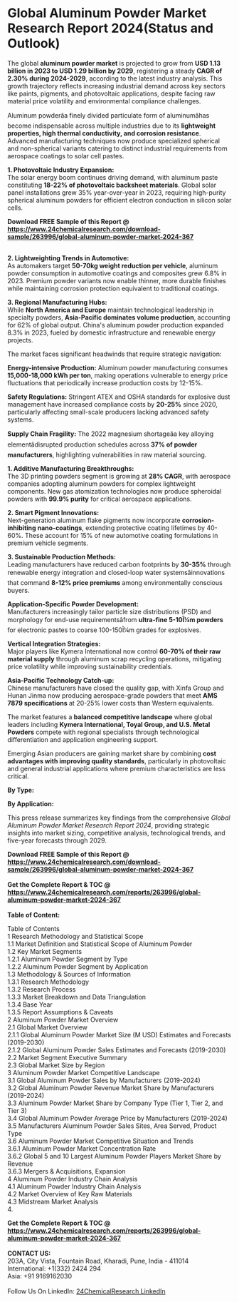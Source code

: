 <h1>Global Aluminum Powder Market Research Report 2024(Status and Outlook)</h1><p>The global <strong>aluminum powder market</strong> is projected to grow from <strong>USD 1.13 billion in 2023 to USD 1.29 billion by 2029</strong>, registering a steady <strong>CAGR of 2.30% during 2024-2029</strong>, according to the latest industry analysis. This growth trajectory reflects increasing industrial demand across key sectors like paints, pigments, and photovoltaic applications, despite facing raw material price volatility and environmental compliance challenges.</p><p>Aluminum powderâa finely divided particulate form of aluminumâhas become indispensable across multiple industries due to its <strong>lightweight properties, high thermal conductivity, and corrosion resistance</strong>. Advanced manufacturing techniques now produce specialized spherical and non-spherical variants catering to distinct industrial requirements from aerospace coatings to solar cell pastes.</p><p><strong>1. Photovoltaic Industry Expansion:</strong><br>
The solar energy boom continues driving demand, with aluminum paste constituting <strong>18-22% of photovoltaic backsheet materials</strong>. Global solar panel installations grew 35% year-over-year in 2023, requiring high-purity spherical aluminum powders for efficient electron conduction in silicon solar cells.</p><div><b>Download FREE Sample of this Report @ 
            <a href="https://www.24chemicalresearch.com/download-sample/263996/global-aluminum-powder-market-2024-367">
            https://www.24chemicalresearch.com/download-sample/263996/global-aluminum-powder-market-2024-367</a></b></div><br><p><strong>2. Lightweighting Trends in Automotive:</strong><br>
As automakers target <strong>50-70kg weight reduction per vehicle</strong>, aluminum powder consumption in automotive coatings and composites grew 6.8% in 2023. Premium powder variants now enable thinner, more durable finishes while maintaining corrosion protection equivalent to traditional coatings.</p><p><strong>3. Regional Manufacturing Hubs:</strong><br>
While <strong>North America and Europe</strong> maintain technological leadership in specialty powders, <strong>Asia-Pacific dominates volume production</strong>, accounting for 62% of global output. China's aluminum powder production expanded 8.3% in 2023, fueled by domestic infrastructure and renewable energy projects.</p><p>The market faces significant headwinds that require strategic navigation:</p><p><strong>Energy-intensive Production:</strong> Aluminum powder manufacturing consumes <strong>15,000-18,000 kWh per ton</strong>, making operations vulnerable to energy price fluctuations that periodically increase production costs by 12-15%.</p><p><strong>Safety Regulations:</strong> Stringent ATEX and OSHA standards for explosive dust management have increased compliance costs by <strong>20-25%</strong> since 2020, particularly affecting small-scale producers lacking advanced safety systems.</p><p><strong>Supply Chain Fragility:</strong> The 2022 magnesium shortageâa key alloying elementâdisrupted production schedules across <strong>37% of powder manufacturers</strong>, highlighting vulnerabilities in raw material sourcing.</p><p><strong>1. Additive Manufacturing Breakthroughs:</strong><br>
The 3D printing powders segment is growing at <strong>28% CAGR</strong>, with aerospace companies adopting aluminum powders for complex lightweight components. New gas atomization technologies now produce spheroidal powders with <strong>99.9% purity</strong> for critical aerospace applications.</p><p><strong>2. Smart Pigment Innovations:</strong><br>
Next-generation aluminum flake pigments now incorporate <strong>corrosion-inhibiting nano-coatings</strong>, extending protective coating lifetimes by 40-60%. These account for 15% of new automotive coating formulations in premium vehicle segments.</p><p><strong>3. Sustainable Production Methods:</strong><br>
Leading manufacturers have reduced carbon footprints by <strong>30-35%</strong> through renewable energy integration and closed-loop water systemsâinnovations that command <strong>8-12% price premiums</strong> among environmentally conscious buyers.</p><p><strong>Application-Specific Powder Development:</strong><br>
	Manufacturers increasingly tailor particle size distributions (PSD) and morphology for end-use requirementsâfrom <strong>ultra-fine 5-10Î¼m powders</strong> for electronic pastes to coarse 100-150Î¼m grades for explosives.</p><p><strong>Vertical Integration Strategies:</strong><br>
	Major players like Kymera International now control <strong>60-70% of their raw material supply</strong> through aluminum scrap recycling operations, mitigating price volatility while improving sustainability credentials.</p><p><strong>Asia-Pacific Technology Catch-up:</strong><br>
	Chinese manufacturers have closed the quality gap, with Xinfa Group and Hunan Jinma now producing aerospace-grade powders that meet <strong>AMS 7879 specifications</strong> at 20-25% lower costs than Western equivalents.</p><p>The market features a <strong>balanced competitive landscape</strong> where global leaders including <strong>Kymera International, Toyal Group, and U.S. Metal Powders</strong> compete with regional specialists through technological differentiation and application engineering support.</p><p>Emerging Asian producers are gaining market share by combining <strong>cost advantages with improving quality standards</strong>, particularly in photovoltaic and general industrial applications where premium characteristics are less critical.</p><p><strong>By Type:</strong></p><p><strong>By Application:</strong></p><p>This press release summarizes key findings from the comprehensive <em>Global Aluminum Powder Market Research Report 2024</em>, providing strategic insights into market sizing, competitive analysis, technological trends, and five-year forecasts through 2029.</p><div><b>Download FREE Sample of this Report @ 
            <a href="https://www.24chemicalresearch.com/download-sample/263996/global-aluminum-powder-market-2024-367">
            https://www.24chemicalresearch.com/download-sample/263996/global-aluminum-powder-market-2024-367</a></b></div><br><div><b>Get the Complete Report & TOC @ 
            <a href="https://www.24chemicalresearch.com/reports/263996/global-aluminum-powder-market-2024-367">
            https://www.24chemicalresearch.com/reports/263996/global-aluminum-powder-market-2024-367</a></b></div><br>
            <b>Table of Content:</b><p>Table of Contents<br />
1 Research Methodology and Statistical Scope<br />
1.1 Market Definition and Statistical Scope of Aluminum Powder<br />
1.2 Key Market Segments<br />
1.2.1 Aluminum Powder Segment by Type<br />
1.2.2 Aluminum Powder Segment by Application<br />
1.3 Methodology & Sources of Information<br />
1.3.1 Research Methodology<br />
1.3.2 Research Process<br />
1.3.3 Market Breakdown and Data Triangulation<br />
1.3.4 Base Year<br />
1.3.5 Report Assumptions & Caveats<br />
2 Aluminum Powder Market Overview<br />
2.1 Global Market Overview<br />
2.1.1 Global Aluminum Powder Market Size (M USD) Estimates and Forecasts (2019-2030)<br />
2.1.2 Global Aluminum Powder Sales Estimates and Forecasts (2019-2030)<br />
2.2 Market Segment Executive Summary<br />
2.3 Global Market Size by Region<br />
3 Aluminum Powder Market Competitive Landscape<br />
3.1 Global Aluminum Powder Sales by Manufacturers (2019-2024)<br />
3.2 Global Aluminum Powder Revenue Market Share by Manufacturers (2019-2024)<br />
3.3 Aluminum Powder Market Share by Company Type (Tier 1, Tier 2, and Tier 3)<br />
3.4 Global Aluminum Powder Average Price by Manufacturers (2019-2024)<br />
3.5 Manufacturers Aluminum Powder Sales Sites, Area Served, Product Type<br />
3.6 Aluminum Powder Market Competitive Situation and Trends<br />
3.6.1 Aluminum Powder Market Concentration Rate<br />
3.6.2 Global 5 and 10 Largest Aluminum Powder Players Market Share by Revenue<br />
3.6.3 Mergers & Acquisitions, Expansion<br />
4 Aluminum Powder Industry Chain Analysis<br />
4.1 Aluminum Powder Industry Chain Analysis<br />
4.2 Market Overview of Key Raw Materials<br />
4.3 Midstream Market Analysis<br />
4.</p><div><b>Get the Complete Report & TOC @ 
            <a href="https://www.24chemicalresearch.com/reports/263996/global-aluminum-powder-market-2024-367">
            https://www.24chemicalresearch.com/reports/263996/global-aluminum-powder-market-2024-367</a></b></div><br><b>CONTACT US:</b><br>
            203A, City Vista, Fountain Road, Kharadi, Pune, India - 411014<br>
            International: +1(332) 2424 294<br>
            Asia: +91 9169162030 <br><br>
            Follow Us On LinkedIn: <a href="https://www.linkedin.com/company/24chemicalresearch/">24ChemicalResearch LinkedIn</a>
